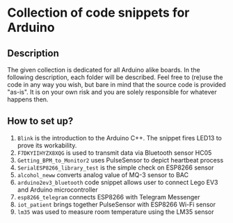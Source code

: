 # Collection of code snippets for Arduino

## Description
The given collection is dedicated for all Arduino alike boards. In the following description, each folder will be described.
Feel free to (re)use the code in any way you wish, but bare in mind that the source code is provided "as-is". It is on your own risk and you are solely responsible for whatever happens then.

## How to set up? 

1. `Blink` is the introduction to the Arduino C++. The snippet fires LED13 to prove its workability.
2. `F7DKYIIHYZX8XQG` is used to transmit data via Bluetooth sensor HC05
3. `Getting_BPM_to_Monitor2` uses PulseSensor to depict heartbeat process
4. `SerialESP8266_library_test` is the simple check on ESP8266 sensor
5. `alcohol_neww` converts analog value of MQ-3 sensor to BAC
6. `arduino2ev3_bluetooth` code snippet allows user to connect Lego EV3 and Arduino microcontroller
7. `esp8266_telegram` connects ESP8266 with Telegram Messenger
8. `iot_patient` brings together PulseSensor with ESP8266 Wi-Fi sensor
9. `lm35` was used to measure room temperature using the LM35 sensor

